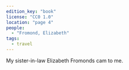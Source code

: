 ```yaml
---
edition_key: "book"
license: "CC0 1.0"
location: "page 4"
people:
  - "Fromond, Elizabeth"
tags:
  - travel
---
```

My sister-in-law Elizabeth Fromonds cam to me.
